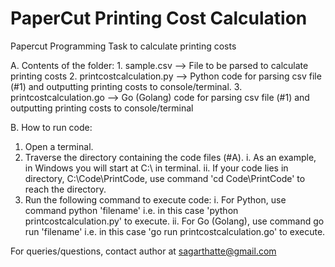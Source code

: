 # PaperCut Printing Cost Calculation
Papercut Programming Task to calculate printing costs

A. Contents of the folder:
	1. sample.csv --> File to be parsed to calculate printing costs
	2. printcostcalculation.py --> Python code for parsing csv file (#1) and outputting printing costs to console/terminal.
	3. printcostcalculation.go --> Go (Golang) code for parsing csv file (#1) and outputting printing costs to console/terminal
	
B. How to run code:
1. Open a terminal.
2. Traverse the directory containing the code files (#A).
	i. As an example, in Windows you will start at C:\ in terminal.
	ii. If your code lies in directory, C:\Code\PrintCode, use command 'cd Code\PrintCode' to reach the directory.
3. Run the following command to execute code:
	i. For Python, use command python 'filename' i.e. in this case 'python printcostcalculation.py' to execute.
	ii. For Go (Golang), use command go run 'filename' i.e. in this case 'go run printcostcalculation.go' to execute.
	
For queries/questions, contact author at sagarthatte@gmail.com
